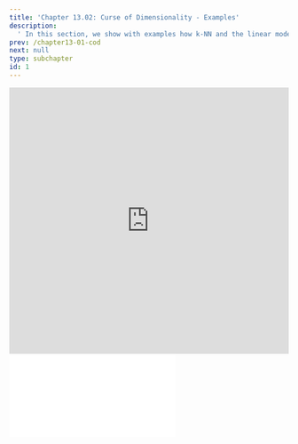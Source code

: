 ```yaml
---
title: 'Chapter 13.02: Curse of Dimensionality - Examples'
description:
  ' In this section, we show with examples how k-NN and the linear model suffer from the the curse of dimensionality. '
prev: /chapter13-01-cod
next: null
type: subchapter
id: 1
---
```



<!-- Hier jetzt die neuen Links einpflegen -->


<exercise id="1" title="Video Lecture">
<iframe width="100%" height="480" src="https://www.youtube.com/embed/6xKwcos63jo" frameborder="0" allow="accelerometer; autoplay; encrypted-media; gyroscope; picture-in-picture" allowfullscreen></iframe>
</exercise>

<exercise id="2" title="Slides">
<object data="pdfs/12/slides-info-entropy.pdf" type="application/pdf" style="width:100%;height:480px">
    <embed src="pdfs/12/slides-info-entropy.pdf" type="application/pdf" />
</object>
</exercise>


